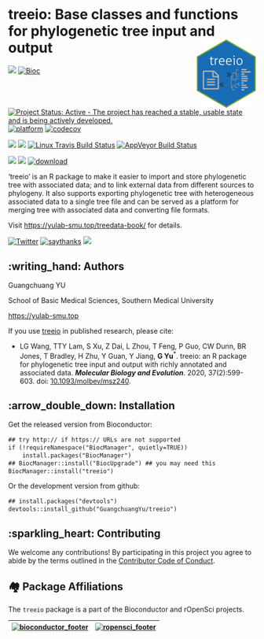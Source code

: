 <!-- README.md is generated from README.Rmd. Please edit that file -->

#  treeio: Base classes and functions for phylogenetic tree input and output <a href="https://yulab-smu.github.io/treedata-book/"><img src="man/figures/logo.png" align="right" height="139" /></a>

[![](https://badges.ropensci.org/179_status.svg)](https://github.com/ropensci/onboarding/issues/179)
[![Bioc](http://www.bioconductor.org/shields/years-in-bioc/treeio.svg)](https://www.bioconductor.org/packages/devel/bioc/html/treeio.html#since)
[![Project Status: Active - The project has reached a stable, usable
state and is being actively
developed.](http://www.repostatus.org/badges/latest/active.svg)](http://www.repostatus.org/#active)
[![platform](http://www.bioconductor.org/shields/availability/devel/treeio.svg)](https://www.bioconductor.org/packages/devel/bioc/html/treeio.html#archives)
[![codecov](https://codecov.io/gh/GuangchuangYu/treeio/branch/master/graph/badge.svg)](https://codecov.io/gh/GuangchuangYu/treeio)

[![](https://img.shields.io/badge/release%20version-1.14.3-green.svg)](https://www.bioconductor.org/packages/treeio)
[![](https://img.shields.io/badge/devel%20version-1.15.2-green.svg)](https://github.com/guangchuangyu/treeio)
[![Linux Travis Build
Status](https://img.shields.io/travis/GuangchuangYu/treeio/master.svg?label=Linux)](https://travis-ci.org/GuangchuangYu/treeio)
[![AppVeyor Build
Status](https://img.shields.io/appveyor/ci/Guangchuangyu/treeio/master.svg?label=Windows)](https://ci.appveyor.com/project/GuangchuangYu/treeio)

[![](https://img.shields.io/badge/download-68943/total-blue.svg)](https://bioconductor.org/packages/stats/bioc/treeio)
[![](https://img.shields.io/badge/download-2590/month-blue.svg)](https://bioconductor.org/packages/stats/bioc/treeio)
[![download](http://www.bioconductor.org/shields/downloads/release/treeio.svg)](https://bioconductor.org/packages/stats/bioc/treeio)

‘treeio’ is an R package to make it easier to import and store
phylogenetic tree with associated data; and to link external data from
different sources to phylogeny. It also supports exporting phylogenetic
tree with heterogeneous associated data to a single tree file and can be
served as a platform for merging tree with associated data and
converting file formats.

Visit
<a href="https://yulab-smu.top/treedata-book/" class="uri">https://yulab-smu.top/treedata-book/</a>
for details.

[![Twitter](https://img.shields.io/twitter/url/http/shields.io.svg?style=social&logo=twitter)](https://twitter.com/intent/tweet?hashtags=treeio&url=http://onlinelibrary.wiley.com/doi/10.1111/2041-210X.12628/abstract&screen_name=guangchuangyu)
[![saythanks](https://img.shields.io/badge/say-thanks-ff69b4.svg)](https://saythanks.io/to/GuangchuangYu)
[![](https://img.shields.io/badge/follow%20me%20on-WeChat-green.svg)](https://yulab-smu.top/images/biobabble.jpg)

:writing\_hand: Authors
-----------------------

Guangchuang YU

School of Basic Medical Sciences, Southern Medical University

<a href="https://yulab-smu.top" class="uri">https://yulab-smu.top</a>

If you use [treeio](http://bioconductor.org/packages/treeio) in
published research, please cite:

-   LG Wang, TTY Lam, S Xu, Z Dai, L Zhou, T Feng, P Guo, CW Dunn, BR
    Jones, T Bradley, H Zhu, Y Guan, Y Jiang, **G Yu**<sup>\*</sup>.
    treeio: an R package for phylogenetic tree input and output with
    richly annotated and associated data. ***Molecular Biology and
    Evolution***. 2020, 37(2):599-603. doi:
    [10.1093/molbev/msz240](http://dx.doi.org/10.1093/molbev/msz240).

:arrow\_double\_down: Installation
----------------------------------

Get the released version from Bioconductor:

    ## try http:// if https:// URLs are not supported
    if (!requireNamespace("BiocManager", quietly=TRUE))
        install.packages("BiocManager")
    ## BiocManager::install("BiocUpgrade") ## you may need this
    BiocManager::install("treeio")

Or the development version from github:

    ## install.packages("devtools")
    devtools::install_github("GuangchuangYu/treeio")

:sparkling\_heart: Contributing
-------------------------------

We welcome any contributions! By participating in this project you agree
to abide by the terms outlined in the [Contributor Code of
Conduct](CONDUCT.md).

:houses: Package Affiliations
-----------------------------

The `treeio` package is a part of the Bioconductor and rOpenSci
projects.

| [![bioconductor\_footer](http://bioconductor.org/images/logo_bioconductor.gif)](http://bioconductor.org) | [![ropensci\_footer](http://ropensci.org/public_images/github_footer.png)](http://ropensci.org) |
|:--------------------------------------------------------------------------------------------------------:|:-----------------------------------------------------------------------------------------------:|
